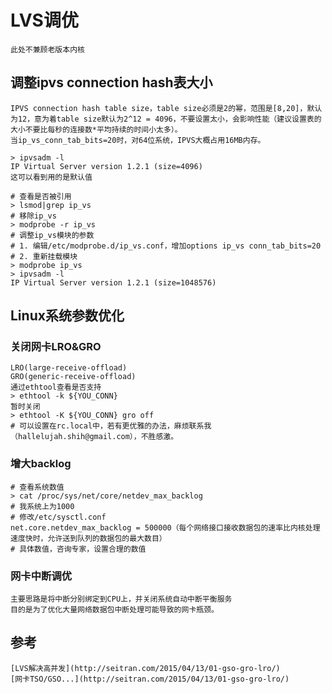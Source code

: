 # LVS调优
```
此处不兼顾老版本内核
```
## 调整ipvs connection hash表大小
```
IPVS connection hash table size，table size必须是2的幂，范围是[8,20]，默认为12，意为着table size默认为2^12 = 4096，不要设置太小，会影响性能（建议设置表的大小不要比每秒的连接数*平均持续的时间小太多）。
当ip_vs_conn_tab_bits=20时，对64位系统，IPVS大概占用16MB内存。

> ipvsadm -l
IP Virtual Server version 1.2.1 (size=4096)
这可以看到用的是默认值

# 查看是否被引用
> lsmod|grep ip_vs
# 移除ip_vs
> modprobe -r ip_vs
# 调整ip_vs模块的参数
# 1. 编辑/etc/modprobe.d/ip_vs.conf，增加options ip_vs conn_tab_bits=20
# 2. 重新挂载模块
> modprobe ip_vs
> ipvsadm -l
IP Virtual Server version 1.2.1 (size=1048576)
```

## Linux系统参数优化
### 关闭网卡LRO&GRO
```
LRO(large-receive-offload)
GRO(generic-receive-offload)
通过ethtool查看是否支持
> ethtool -k ${YOU_CONN}
暂时关闭
> ethtool -K ${YOU_CONN} gro off
# 可以设置在rc.local中，若有更优雅的办法，麻烦联系我（hallelujah.shih@gmail.com），不胜感激。
```
### 增大backlog
```
# 查看系统数值
> cat /proc/sys/net/core/netdev_max_backlog
# 我系统上为1000
# 修改/etc/sysctl.conf
net.core.netdev_max_backlog = 500000（每个网络接口接收数据包的速率比内核处理速度快时，允许送到队列的数据包的最大数目）
# 具体数值，咨询专家，设置合理的数值
```

### 网卡中断调优
```
主要思路是将中断分别绑定到CPU上，并关闭系统自动中断平衡服务
目的是为了优化大量网络数据包中断处理可能导致的网卡瓶颈。
```

## 参考
	[LVS解决高并发](http://seitran.com/2015/04/13/01-gso-gro-lro/)
	[网卡TSO/GSO...](http://seitran.com/2015/04/13/01-gso-gro-lro/)
